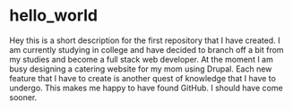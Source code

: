 # hello_world
Hey this is a short description for the first repository that I have created.
I am currently studying in college and have decided to branch off a bit from my studies and become a full stack web developer.
At the moment I am busy designing a catering website for my mom using Drupal. Each new feature that I have to create is another quest of knowledge that I have to undergo. This makes me happy to have found GitHub. I should have come sooner.

